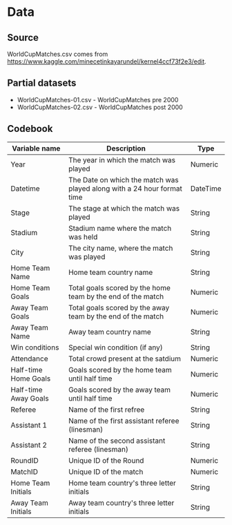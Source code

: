 # Data

## Source

WorldCupMatches.csv comes from https://www.kaggle.com/minecetinkayarundel/kernel4ccf73f2e3/edit.

## Partial datasets

- WorldCupMatches-01.csv - WorldCupMatches pre 2000
- WorldCupMatches-02.csv - WorldCupMatches post 2000

## Codebook

Variable name | Description | Type
--------------|-------------|---------
Year | The year in which the match was played | Numeric
Datetime | The Date on which the match was played along with a 24 hour format time | DateTime
Stage | The stage at which the match was played | String
Stadium | Stadium name where the match was held | String
City | The city name, where the match was played | String
Home Team Name | Home team country name | String
Home Team Goals | Total goals scored by the home team by the end of the match | Numeric
Away Team Goals | Total goals scored by the away team by the end of the match | Numeric
Away Team Name | Away team country name | String
Win conditions | Special win condition (if any) | String
Attendance | Total crowd present at the satdium | Numeric
Half-time Home Goals | Goals scored by the home team until half time | Numeric
Half-time Away Goals | Goals scored by the away team until half time | Numeric
Referee | Name of the first refree | String
Assistant 1 | Name of the first assistant referee (linesman) | String
Assistant 2 | Name of the second assistant referee (linesman) | String
RoundID | Unique ID of the Round | Numeric
MatchID | Unique ID of the match | Numeric
Home Team Initials | Home team country's three letter initials | String
Away Team Initials | Away team country's three letter initials | String
